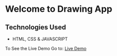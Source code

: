 # Welcome to Drawing App

## Technologies Used
- HTML, CSS & JAVASCRIPT

To See the Live Demo Go to: [Live Demo](https://pnsvn3035.github.io/drawing-app/)
